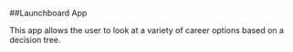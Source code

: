 ##Launchboard App

This app allows the user to look at a variety of career options based on a decision tree.
